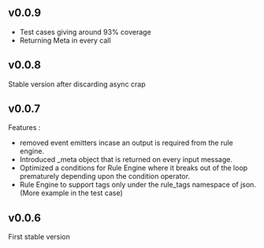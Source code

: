 
## v0.0.9
- Test cases giving around 93% coverage
- Returning Meta in every call


## v0.0.8
Stable version after discarding async crap

## v0.0.7

Features :

- removed event emitters incase an output is required from the rule engine.
- Introduced _meta object that is returned on every input message.
- Optimized a conditions for Rule Engine where it breaks out of the loop prematurely depending upon the condition operator. 
- Rule Engine to support tags only under the rule_tags namespace of json. (More example in the test case)


## v0.0.6
First stable version 